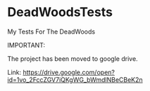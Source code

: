 # DeadWoodsTests
My Tests For The DeadWoods

IMPORTANT:

The project has been moved to google drive.

Link: https://drive.google.com/open?id=1vo_2FccZGV7iQKgWG_bWmdlNBeCBeK2n
